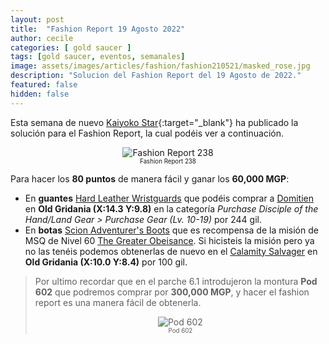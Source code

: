 ```yaml
---
layout: post
title:  "Fashion Report 19 Agosto 2022"
author: cecile
categories: [ gold saucer ]
tags: [gold saucer, eventos, semanales]
image: assets/images/articles/fashion/fashion210521/masked_rose.jpg
description: "Solucion del Fashion Report del 19 Agosto de 2022."
featured: false
hidden: false
---
```


Esta semana de nuevo [Kaiyoko Star](https://twitter.com/kaiyokostar){:target="_blank"} ha publicado la solución para el Fashion Report, la cual podéis ver a continuación.

<p align="center"><img src="{{ site.baseurl }}/assets/images/articles/fashion/fashion220819/freport_238.jpg" alt="Fashion Report 238">
<br/>
<sub><sup>Fashion Report 238</sup></sub></p>

Para hacer los **80 puntos** de manera fácil y ganar los **60,000 MGP**:


- En **guantes** <a href="https://eu.finalfantasyxiv.com/lodestone/playguide/db/item/7df2122ee4b/" class="eorzeadb_link" target="_blank">Hard Leather Wristguards</a> que podéis comprar a <a href="https://eu.finalfantasyxiv.com/lodestone/playguide/db/shop/5c0bdbdc542/?item=791b438d0fe&type=gil" class="eorzeadb_link" target="_blank">Domitien</a> en **Old Gridania (X:14.3 Y:9.8)** en la categoría *Purchase Disciple of the Hand/Land Gear > Purchase Gear (Lv. 10-19)* por 244 gil.
- En **botas** <a href="https://na.finalfantasyxiv.com/lodestone/playguide/db/item/e50db9e2823/" class="eorzeadb_link" target="_blank">Scion Adventurer's Boots</a> que es recompensa de la misión de MSQ de Nivel 60 <a href="https://na.finalfantasyxiv.com/lodestone/playguide/db/quest/28764d6d708" class="eorzeadb_link" target="_blank">The Greater Obeisance</a>. Si hicisteis la misión pero ya no las tenéis podemos obtenerlas de nuevo en el <a href="https://na.finalfantasyxiv.com/lodestone/playguide/db/shop/350cd619ffd/?item=e50db9e2823&type=gil" class="eorzeadb_link" target="_blank">Calamity Salvager</a> en **Old Gridania (X:10.0 Y:8.4)** por 100 gil.

<blockquote>
Por ultimo recordar que en el parche 6.1 introdujeron la montura <b>Pod 602</b> que podremos comprar por <b>300,000 MGP</b>, y hacer el fashion report es una manera fácil de obtenerla.
<br/>
<p align="center">
    <img src="{{ site.baseurl }}/assets/images/articles/fashion/fashion220408/pod602.jpg" alt="Pod 602"/><br/>
    <sub><sup>Pod 602</sup></sub>
</p>
</blockquote>